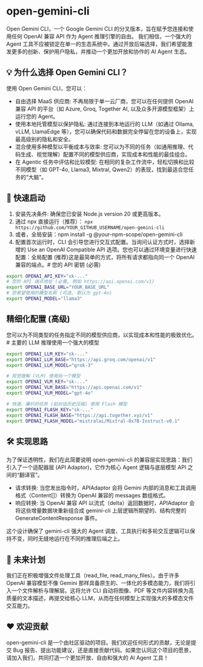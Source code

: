 # open-gemini-cli

Open Gemini CLI，一个 Google Gemini CLI 的分叉版本，旨在赋予您连接和使用任何 OpenAI 兼容 API 作为 Agent 推理引擎的自由。
我们相信，一个强大的 Agent 工具不应被锁定在单一的生态系统中。通过开放后端选择，我们希望能激发更多的创新、保护用户隐私，并推动一个更加开放和协作的 AI Agent 生态。

## 💡 为什么选择 Open Gemini CLI？

使用 Open Gemini CLI，您可以：

- 自由选择 MaaS 供应商: 不再局限于单一云厂商，您可以在任何提供 OpenAI 兼容 API 的平台（如 Azure, Groq, Together AI, 以及众多开源模型框架）上运行您的 Agent。
- 使用本地托管模型以保护隐私: 通过连接到本地运行的 LLM（如通过 Ollama, vLLM, LlamaEdge 等），您可以确保代码和数据完全停留在您的设备上，实现最高级别的隐私和安全。
- 混合使用多种模型以平衡成本与效率: 您可以为不同的任务（如通用推理、代码生成、视觉理解）配置不同的模型供应商，实现成本和性能的最佳组合。
- 在 Agentic 任务中评估和比较模型: 在相同的复杂工作流中，轻松切换和比较不同模型（如 GPT-4o, Llama3, Mixtral, Qwen2）的表现，找到最适合您任务的“大脑”。

## 🚀 快速启动

1. 安装先决条件: 确保您已安装 Node.js version 20 或更高版本。
2. 通过 npx 直接运行（推荐）： `npx https://github.com/YOUR_GITHUB_USERNAME/open-gemini-cli`
3. 或者，全局安装：npm install -g @your-npm-scope/open-gemini-cli
4. 配置首次运行时，CLI 会引导您进行交互式配置。当询问认证方式时，选择新增的 Use an OpenAI Compatible API 选项。您也可以通过环境变量进行快速配置：全局配置 (推荐)这是最简单的方式，将所有请求都指向同一个 OpenAI 兼容的端点。# 您的 API 密钥 (必需)

```bash
export OPENAI_API_KEY="sk-..."
# 您的 API 端点地址 (必需, 例如 https://api.openai.com/v1)
export OPENAI_BASE_URL="YOUR_BASE_URL"
# 您希望使用的模型名称 (可选, 默认为 gpt-4o)
export OPENAI_MODEL="llama3"
```

## 精细化配置 (高级)

您可以为不同类型的任务指定不同的模型供应商，以实现成本和性能的极致优化。# 主要的 LLM 推理使用一个强大的模型

```bash
export OPENAI_LLM_KEY="sk-..."
export OPENAI_LLM_BASE="https://api.groq.com/openai/v1"
export OPENAI_LLM_MODEL="grok-3"

# 视觉理解 (VLM) 使用另一个模型
export OPENAI_VLM_KEY="sk-..."
export OPENAI_VLM_BASE="https://api.openai.com/v1"
export OPENAI_VLM_MODEL="gpt-4o"

# 快速、廉价的任务 (如对话历史压缩) 使用 Flash 模型
export OPENAI_FLASH_KEY="sk-..."
export OPENAI_FLASH_BASE="https://api.together.xyz/v1"
export OPENAI_FLASH_MODEL="mistralai/Mixtral-8x7B-Instruct-v0.1"
```

## 🛠️ 实现思路

为了保证透明性，我们在此简要说明 open-gemini-cli 的兼容层实现思路：我们引入了一个适配器层 (API Adaptor)，它作为核心 Agent 逻辑与底层模型 API 之间的“翻译官”。

- 请求转换: 当您发出指令时，APIAdaptor 会将 Gemini 内部的消息和工具调用格式（Content[]）转换为 OpenAI 兼容的 messages 数组格式。
- 响应转换: 当 OpenAI 兼容 API 以流式（delta）返回数据时，APIAdaptor 会将这些增量数据块重新组合成 gemini-cli 上层逻辑所期望的、结构完整的 GenerateContentResponse 事件。

这个设计确保了 gemini-cli 强大的 Agent 调度、工具执行和多轮交互逻辑可以保持不变，同时无缝地运行在不同的推理后端之上。

## 🔮 未来计划

我们正在积极增强文件处理工具（read_file, read_many_files）。由于许多 OpenAI 兼容模型不像 Gemini 那样具备原生的、一体化的多模态能力，我们将引入一个文件解析与理解层。这将允许 CLI 自动将图像、PDF 等文件内容转换为高质量的文本描述，再提交给核心 LLM，从而在任何模型上实现强大的多模态文件交互能力。

## ❤️ 欢迎贡献

open-gemini-cli 是一个由社区驱动的项目。我们欢迎任何形式的贡献，无论是提交 Bug 报告、提出功能建议，还是直接贡献代码。如果您认同这个项目的愿景，请加入我们，共同打造一个更加开放、自由和强大的 AI Agent 工具！
